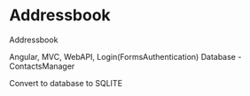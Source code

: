 # Addressbook
Addressbook

Angular, MVC, WebAPI, Login(FormsAuthentication)
Database - ContactsManager

Convert to database to SQLITE